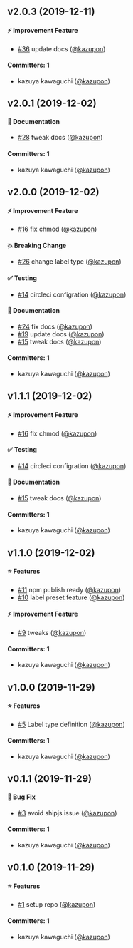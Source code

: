 
## v2.0.3 (2019-12-11)

#### :zap: Improvement Feature
* [#36](https://github.com/kazupon/lerna-changelog-label-schema/pull/36) update docs ([@kazupon](https://github.com/kazupon))

#### Committers: 1
- kazuya kawaguchi ([@kazupon](https://github.com/kazupon))


## v2.0.1 (2019-12-02)

#### :pencil: Documentation
* [#28](https://github.com/kazupon/lerna-changelog-label-types/pull/28) tweak docs ([@kazupon](https://github.com/kazupon))

#### Committers: 1
- kazuya kawaguchi ([@kazupon](https://github.com/kazupon))


## v2.0.0 (2019-12-02)

#### :zap: Improvement Feature
* [#16](https://github.com/kazupon/lerna-changelog-label-types/pull/16) fix chmod ([@kazupon](https://github.com/kazupon))

#### :boom: Breaking Change
* [#26](https://github.com/kazupon/lerna-changelog-label-types/pull/26) change label type ([@kazupon](https://github.com/kazupon))

#### :white_check_mark: Testing
* [#14](https://github.com/kazupon/lerna-changelog-label-types/pull/14) circleci configration ([@kazupon](https://github.com/kazupon))

#### :pencil: Documentation
* [#24](https://github.com/kazupon/lerna-changelog-label-types/pull/24) fix docs ([@kazupon](https://github.com/kazupon))
* [#19](https://github.com/kazupon/lerna-changelog-label-types/pull/19) update docs ([@kazupon](https://github.com/kazupon))
* [#15](https://github.com/kazupon/lerna-changelog-label-types/pull/15) tweak docs ([@kazupon](https://github.com/kazupon))

#### Committers: 1
- kazuya kawaguchi ([@kazupon](https://github.com/kazupon))


## v1.1.1 (2019-12-02)

#### :zap: Improvement Feature
* [#16](https://github.com/kazupon/lerna-changelog-label-types/pull/16) fix chmod ([@kazupon](https://github.com/kazupon))

#### :white_check_mark: Testing
* [#14](https://github.com/kazupon/lerna-changelog-label-types/pull/14) circleci configration ([@kazupon](https://github.com/kazupon))

#### :pencil: Documentation
* [#15](https://github.com/kazupon/lerna-changelog-label-types/pull/15) tweak docs ([@kazupon](https://github.com/kazupon))

#### Committers: 1
- kazuya kawaguchi ([@kazupon](https://github.com/kazupon))


## v1.1.0 (2019-12-02)

#### :star: Features
* [#11](https://github.com/kazupon/lerna-changelog-label-types/pull/11) npm publish ready ([@kazupon](https://github.com/kazupon))
* [#10](https://github.com/kazupon/lerna-changelog-label-types/pull/10) label preset feature ([@kazupon](https://github.com/kazupon))

#### :zap: Improvement Feature
* [#9](https://github.com/kazupon/lerna-changelog-label-types/pull/9) tweaks ([@kazupon](https://github.com/kazupon))

#### Committers: 1
- kazuya kawaguchi ([@kazupon](https://github.com/kazupon))


## v1.0.0 (2019-11-29)

#### :star: Features
* [#5](https://github.com/kazupon/lerna-changelog-label-types/pull/5) Label type definition ([@kazupon](https://github.com/kazupon))

#### Committers: 1
- kazuya kawaguchi ([@kazupon](https://github.com/kazupon))


## v0.1.1 (2019-11-29)

#### :bug: Bug Fix
* [#3](https://github.com/kazupon/lerna-changelog-label-types/pull/3) avoid shipjs issue ([@kazupon](https://github.com/kazupon))

#### Committers: 1
- kazuya kawaguchi ([@kazupon](https://github.com/kazupon))


## v0.1.0 (2019-11-29)

#### :star: Features
* [#1](https://github.com/kazupon/lerna-changelog-label-types/pull/1) setup repo ([@kazupon](https://github.com/kazupon))

#### Committers: 1
- kazuya kawaguchi ([@kazupon](https://github.com/kazupon))

